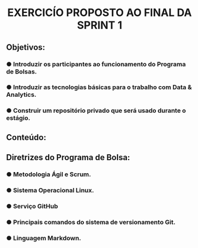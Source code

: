 <h1 align="center"> EXERCICÍO PROPOSTO AO FINAL DA SPRINT 1 </h>
<h2 align="left"> Objetivos:</h2>

<h3 align="left"> ● Introduzir os participantes ao funcionamento do Programa de Bolsas.</h3>
<h3 align="left"> ● Introduzir as tecnologias básicas para o trabalho com Data & Analytics.</h3>
<h3 align="left"> ● Construir um repositório privado que será usado durante o estágio.</h3>

<h2 align="left"> Conteúdo:</h2>

<h2 align="left"> Diretrizes do Programa de Bolsa:</h2>

<h3 align="left"> ● Metodologia Ágil e Scrum.</h3>
<h3 align="left"> ● Sistema Operacional Linux.</h3>
<h3 align="left"> ● Serviço GitHub</h3>
<h3 align="left"> ● Principais comandos do sistema de versionamento Git.</h3>
<h3 align="left"> ● Linguagem Markdown.</h3>

